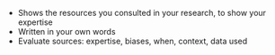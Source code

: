 - Shows the resources you consulted in your research, to show your expertise
- Written in your own words
- Evaluate sources: expertise, biases, when, context, data used